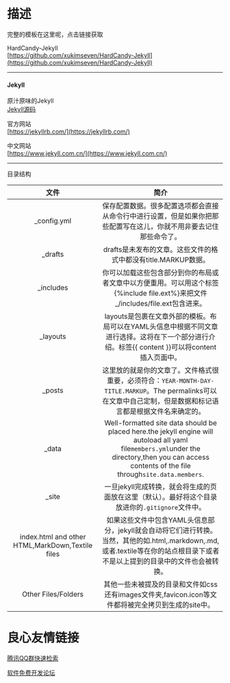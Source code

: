 # 描述

完整的模板在这里呢，点击链接获取

HardCandy-Jekyll  
[https://github.com/xukimseven/HardCandy-Jekyll](https://github.com/xukimseven/HardCandy-Jekyll)

---

#### Jekyll

原汁原味的Jekyll  
[Jekyll源码](https://github.com/jekyll/jekyll)

官方网站  
[https://jekyllrb.com/](https://jekyllrb.com/)

中文网站  
[https://www.jekyll.com.cn/](https://www.jekyll.com.cn/)

---

目录结构

|文件|简介|
|:-:|:-:|
| _config.yml | 保存配置数据。很多配置选项都会直接从命令行中进行设置，但是如果你把那些配置写在这儿，你就不用非要去记住那些命令了。 |
| _drafts     | drafts是未发布的文章。这些文件的格式中都没有title.MARKUP数据。 |
| _includes   | 你可以加载这些包含部分到你的布局或者文章中以方便重用。可以用这个标签{%include file.ext%}来把文件_/includes/file.ext包含进来。 |
| _layouts    | layouts是包裹在文章外部的模板。布局可以在YAML头信息中根据不同文章进行选择。这将在下一个部分进行介绍。标签{{  content  }}可以将content插入页面中。 |
| _posts      | 这里放的就是你的文章了。文件格式很重要，必须符合：`YEAR-MONTH-DAY-TITLE.MARKUP`。The permalinks可以在文章中自己定制，但是数据和标记语言都是根据文件名来确定的。 |
| _data       | Well-formatted site data should be placed here.the jekyll engine will autoload all yaml file`members.yml`under the directory,then you can access contents of the file through`site.data.members`. |
| _site       | 一旦jekyll完成转换，就会将生成的页面放在这里（默认）。最好将这个目录放进你的`.gitignore`文件中。 |
| index.html and other HTML,MarkDown,Textile files | 如果这些文件中包含YAML头信息部分，jekyll就会自动将它们进行转换。当然，其他的如.html,.markdown,.md,或者.textile等在你的站点根目录下或者不是以上提到的目录中的文件也会被转换。 |
| Other Files/Folders | 其他一些未被提及的目录和文件如css还有images文件夹,favicon.icon等文件都将被完全拷贝到生成的site中。 |



 # 良心友情链接

[腾讯QQ群快速检索](http://u.720life.cn/s/8cf73f7c)

[软件免费开发论坛](http://u.720life.cn/s/bbb01dc0)